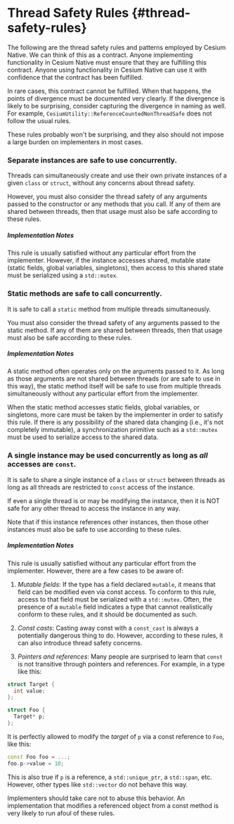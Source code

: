 # Thread Safety Rules {#thread-safety-rules}

The following are the thread safety rules and patterns employed by Cesium Native. We can think of this as a contract. Anyone implementing functionality in Cesium Native must ensure that they are fulfilling this contract. Anyone using functionality in Cesium Native can use it with confidence that the contract has been fulfilled.

In rare cases, this contract cannot be fulfilled. When that happens, the points of divergence must be documented very clearly. If the divergence is likely to be surprising, consider capturing the divergence in naming as well. For example, `CesiumUtility::ReferenceCountedNonThreadSafe` does not follow the usual rules.

These rules probably won't be surprising, and they also should not impose a large burden on implementers in most cases.

### Separate instances are safe to use concurrently.

Threads can simultaneously create and use their own private instances of a given `class` or `struct`, without any concerns about thread safety.

However, you must also consider the thread safety of any arguments passed to the constructor or any methods that you call. If any of them are shared between threads, then that usage must also be safe according to these rules.

##### Implementation Notes

This rule is usually satisfied without any particular effort from the implementer. However, if the instance accesses shared, mutable state (static fields, global variables, singletons), then access to this shared state must be serialized using a `std::mutex`.

### Static methods are safe to call concurrently.

It is safe to call a `static` method from multiple threads simultaneously.

You must also consider the thread safety of any arguments passed to the static method. If any of them are shared between threads, then that usage must also be safe according to these rules.

##### Implementation Notes

A static method often operates only on the arguments passed to it. As long as those arguments are not shared between threads (or are safe to use in this way), the static method itself will be safe to use from multiple threads simultaneously without any particular effort from the implementer.

When the static method accesses static fields, global variables, or singletons, more care must be taken by the implementer in order to satisfy this rule. If there is any possibility of the shared data changing (i.e., it's not completely immutable), a synchronization primitive such as a `std::mutex` must be used to serialize access to the shared data.

### A single instance may be used concurrently as long as _all_ accesses are `const`.

It is safe to share a single instance of a `class` or `struct` between threads as long as all threads are restricted to `const` access of the instance.

If even a single thread is or may be modifying the instance, then it is NOT safe for any other thread to access the instance in any way.

Note that if this instance references other instances, then those other instances must also be safe to use according to these rules.

##### Implementation Notes

This rule is usually satisfied without any particular effort from the implementer. However, there are a few cases to be aware of:

1. _Mutable fields_: If the type has a field declared `mutable`, it means that field can be modified even via const access. To conform to this rule, access to that field must be serialized with a `std::mutex`. Often, the presence of a `mutable` field indicates a type that cannot realistically conform to these rules, and it should be documented as such.

2. _Const casts_: Casting away const with a `const_cast` is always a potentially dangerous thing to do. However, according to these rules, it can also introduce thread safety concerns.

3. _Pointers and references_: Many people are surprised to learn that `const` is not transitive through pointers and references. For example, in a type like this:

```cpp
struct Target {
  int value;
};

struct Foo {
  Target* p;
};
```

It is perfectly allowed to modify the _target_ of `p` via a const reference to `Foo`, like this:

```cpp
const Foo foo = ...;
foo.p->value = 10;
```

This is also true if `p` is a reference, a `std::unique_ptr`, a `std::span`, etc. However, other types like `std::vector` do not behave this way.

Implementers should take care not to abuse this behavior. An implementation that modifies a referenced object from a const method is very likely to run afoul of these rules.
